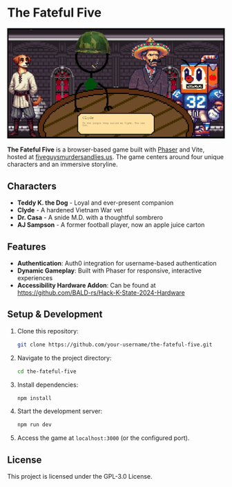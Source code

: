 
# The Fateful Five

![Cover Image](assets/img/cover.png)

**The Fateful Five** is a browser-based game built with [Phaser](https://phaser.io/) and Vite, hosted at [fiveguysmurdersandlies.us](https://fiveguysmurdersandlies.us). The game centers around four unique characters and an immersive storyline.

## Characters
- **Teddy K. the Dog** - Loyal and ever-present companion
- **Clyde** - A hardened Vietnam War vet
- **Dr. Casa** - A snide M.D. with a thoughtful sombrero
- **AJ Sampson** - A former football player, now an apple juice carton

## Features
- **Authentication**: Auth0 integration for username-based authentication
- **Dynamic Gameplay**: Built with Phaser for responsive, interactive experiences
- **Accessibility Hardware Addon**: Can be found at https://github.com/BALD-rs/Hack-K-State-2024-Hardware

## Setup & Development
1. Clone this repository:
   ```bash
   git clone https://github.com/your-username/the-fateful-five.git
   ```
2. Navigate to the project directory:
   ```bash
   cd the-fateful-five
   ```
3. Install dependencies:
   ```bash
   npm install
   ```
4. Start the development server:
   ```bash
   npm run dev
   ```
5. Access the game at `localhost:3000` (or the configured port).

## License
This project is licensed under the GPL-3.0 License.
